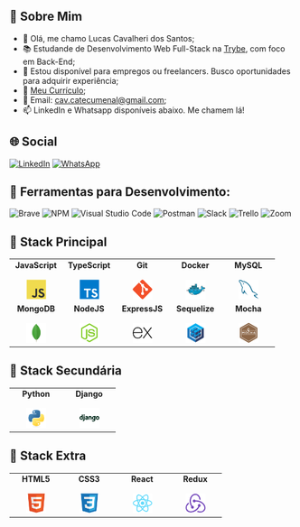 ## 	🤖 Sobre Mim
- 👋 Olá, me chamo Lucas Cavalheri dos Santos;
- 📚 Estudande de Desenvolvimento Web Full-Stack na <a href="https://betrybe.com" target="_blank">Trybe</a>, com foco em Back-End;
- 💬 Estou disponível para empregos ou freelancers. Busco oportunidades para adquirir experiência;
- 📄 <a href="https://gitconnected.com/lucascavalheri/resume">Meu Currículo</a>;
- 📧 Email: cav.catecumenal@gmail.com;
- 📫 LinkedIn e Whatsapp disponíveis abaixo. Me chamem lá!

## 🌐 Social

[![LinkedIn](https://img.shields.io/badge/linkedin-%230077B5.svg?style=for-the-badge&logo=linkedin&logoColor=white)](https://linkedin.com/in/lucas-cavalheri)
[![WhatsApp](https://img.shields.io/badge/WhatsApp-25D366?style=for-the-badge&logo=whatsapp&logoColor=white)](https://api.whatsapp.com/send?phone=5519999031230&text=Ol%C3%A1%20Lucas!%20Te%20achei%20no%20GitHub!)

## 🧰 Ferramentas para Desenvolvimento:

![Brave](https://img.shields.io/badge/Brave-FB542B?style=for-the-badge&logo=Brave&logoColor=white)
![NPM](https://img.shields.io/badge/NPM-%23000000.svg?style=for-the-badge&logo=npm&logoColor=white)
![Visual Studio Code](https://img.shields.io/badge/Visual%20Studio%20Code-0078d7.svg?style=for-the-badge&logo=visual-studio-code&logoColor=white)
![Postman](https://img.shields.io/badge/Postman-FF6C37?style=for-the-badge&logo=postman&logoColor=white)
![Slack](https://img.shields.io/badge/Slack-4A154B?style=for-the-badge&logo=slack&logoColor=white)
![Trello](https://img.shields.io/badge/Trello-%23026AA7.svg?style=for-the-badge&logo=Trello&logoColor=white)
![Zoom](https://img.shields.io/badge/Zoom-2D8CFF?style=for-the-badge&logo=zoom&logoColor=white)
 
## 🥇 Stack Principal

<table width="320px">
    <tbody>
        <tr valign="top">
            <td width="80px" align="center">
            <span><strong>JavaScript</strong></span><br><br>
            <img height="35px" src="https://github.com/devicons/devicon/blob/master/icons/javascript/javascript-original.svg" />
            </td>
            <td width="80px" align="center">
            <span><strong>TypeScript</strong></span><br><br>
            <img height="35px" src="https://github.com/devicons/devicon/blob/master/icons/typescript/typescript-original.svg" />
            </td>
            <td width="80px" align="center">
            <span><strong>Git</strong></span><br><br>
            <img height="35px" src="https://github.com/devicons/devicon/blob/master/icons/git/git-original.svg" />
            </td>
            <td width="80px" align="center">
            <span><strong>Docker</strong></span><br><br>
            <img height="35px" src="https://github.com/devicons/devicon/blob/master/icons/docker/docker-original.svg" />
            </td>
            <td width="80px" align="center">
            <span><strong>MySQL</strong></span><br><br>
            <img height="35px" src="https://github.com/devicons/devicon/blob/master/icons/mysql/mysql-original.svg" />
            </td>
         <tr valign="top">
           <td width="80px" align="center">
            <span><strong>MongoDB</strong></span><br><br>
            <img height="35px" src="https://github.com/devicons/devicon/blob/master/icons/mongodb/mongodb-original.svg" />
           </td>
           <td width="80px" align="center">
            <span><strong>NodeJS</strong></span><br><br>
            <img height="35px" src="https://github.com/devicons/devicon/blob/master/icons/nodejs/nodejs-original.svg" />
           </td>
           <td width="80px" align="center">
            <span><strong>ExpressJS</strong></span><br><br>
            <img height="35px" src="https://github.com/devicons/devicon/blob/master/icons/express/express-original.svg">
           </td>
          <td width="80px" align="center">
            <span><strong>Sequelize</strong></span><br><br>
            <img height="35px" src="https://github.com/devicons/devicon/blob/master/icons/sequelize/sequelize-original.svg" />
           </td>
           <td width="80px" align="center">
            <span><strong>Mocha</strong></span><br><br>
            <img height="35px" src="https://github.com/devicons/devicon/blob/master/icons/mocha/mocha-plain.svg" />
           </td>
       </tr>
    </tbody>
</table>

## 🥈 Stack Secundária

<table width="320px">
    <tbody>
        <tr valign="top">
          <td width="80px" align="center">
            <span><strong>Python</strong></span><br><br>
            <img height="35px" src="https://github.com/devicons/devicon/blob/master/icons/python/python-original.svg" />
          </td>
          <td width="80px" align="center">
            <span><strong>Django</strong></span><br><br>
            <img height="35px" src="https://github.com/devicons/devicon/blob/master/icons/django/django-plain-wordmark.svg" />
          </td>
        </tr> 
    </tbody>
</table>

## 🥉 Stack Extra

<table width="320px">
  <tbody>
    <tr valign="top">
      <td width="80px" align="center">
       <span><strong>HTML5</strong></span><br><br>
       <img height="35px" src="https://github.com/devicons/devicon/blob/master/icons/html5/html5-original.svg" />
      </td>
      <td width="80px" align="center">
        <span><strong>CSS3</strong></span><br><br>
        <img height="35px" src="https://github.com/devicons/devicon/blob/master/icons/css3/css3-original.svg" />
      </td>
      <td width="80px" align="center">
        <span><strong>React</strong></span><br><br>
        <img height="35px" src="https://github.com/devicons/devicon/blob/master/icons/react/react-original.svg" />
      </td>
      <td width="80px" align="center">
        <span><strong>Redux</strong></span><br><br>
        <img height="35px" src="https://github.com/devicons/devicon/blob/master/icons/redux/redux-original.svg" />
      </td>   
   </tr>
 </tbody>
</table>
